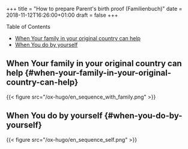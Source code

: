 +++
title = "How to prepare Parent's birth proof (Familienbuch)"
date = 2018-11-12T16:26:00+01:00
draft = false
+++

<div class="ox-hugo-toc toc">
<div></div>

<div class="heading">Table of Contents</div>

- [When Your family in your original country can help](#when-your-family-in-your-original-country-can-help)
- [When You do by yourself](#when-you-do-by-yourself)

</div>
<!--endtoc-->


## When Your family in your original country can help {#when-your-family-in-your-original-country-can-help}

{{< figure src="/ox-hugo/en_sequence_with_family.png" >}}


## When You do by yourself {#when-you-do-by-yourself}

{{< figure src="/ox-hugo/en_sequence_self.png" >}}
